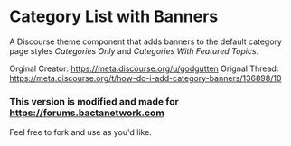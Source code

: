 # Category List with Banners
A Discourse theme component that adds banners to the default category page styles *Categories Only* and *Categories With Featured Topics*.

Orginal Creator: https://meta.discourse.org/u/godgutten
Orignal Thread: https://meta.discourse.org/t/how-do-i-add-category-banners/136898/10

### This version is modified and made for https://forums.bactanetwork.com
Feel free to fork and use as you'd like.
